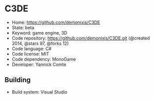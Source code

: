 # C3DE

- Home: https://github.com/demonixis/C3DE
- State: beta
- Keyword: game engine, 3D
- Code repository: https://github.com/demonixis/C3DE.git (@created 2014, @stars 97, @forks 12)
- Code language: C#
- Code license: MIT
- Code dependency: MonoGame
- Developer: Yannick Comte

## Building

- Build system: Visual Studio
